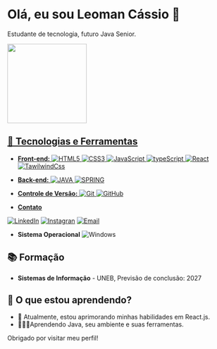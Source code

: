 # Olá, eu sou Leoman Cássio 👋

Estudante de tecnologia, futuro Java Senior.

<div>
  <a href="https://beacons.ai/Leomaan">
  <img height="180em" src="https://github-readme-stats.vercel.app/api?username=Leomaan&show_icons=true&theme=github_dark&include_all_commits=true&count_private=true"/>
</div>

## 🚀 Tecnologias e Ferramentas

- **Front-end:**
![HTML5](https://img.shields.io/badge/HTML5-E34F26?style=for-the-badge&logo=html5&logoColor=white)
![CSS3](https://img.shields.io/badge/CSS3-1572B6?style=for-the-badge&logo=css3&logoColor=white)
![JavaScript](https://img.shields.io/badge/JavaScript-F7DF1E?style=for-the-badge&logo=javascript&logoColor=black)
![typeScript](https://img.shields.io/badge/TypeScript-007ACC?style=for-the-badge&logo=typescript&logoColor=white)
![React](https://img.shields.io/badge/React-61DAFB?style=for-the-badge&logo=react&logoColor=black)
![TawilwindCss](https://img.shields.io/badge/Tailwind_CSS-38B2AC?style=for-the-badge&logo=tailwind-css&logoColor=white)
- **Back-end:**
 ![JAVA](https://img.shields.io/badge/Java-ED8B00?style=for-the-badge&logo=openjdk&logoColor=white)
 ![SPRING](https://img.shields.io/badge/Spring-6DB33F?style=for-the-badge&logo=spring&logoColor=white)
- **Controle de Versão:**
 ![Git](https://img.shields.io/badge/Git-F05032?style=for-the-badge&logo=git&logoColor=white)
 ![GitHub](https://img.shields.io/badge/GitHub-181717?style=for-the-badge&logo=github&logoColor=white)

- **Contato**

 [![LinkedIn](https://img.shields.io/badge/LinkedIn-0077B5?style=for-the-badge&logo=linkedin&logoColor=white)](https://www.linkedin.com/in/leomanc%C3%A1ssio/)
 [![Instagran](https://img.shields.io/badge/Instagram-E4405F?style=for-the-badge&logo=instagram&logoColor=white)](https://www.instagram.com/lleomaan/)
 [![Email](https://img.shields.io/badge/Gmail-D14836?style=for-the-badge&logo=gmail&logoColor=white)](mailto:leoman.cassio@hotmail.com?subject=Contato&body=Olá%2C%20gostaria%20de%20entrar%20em%20contato%20com%20você.)




- **Sistema Operacional**
 ![Windows](https://img.shields.io/badge/Windows-0078D6?style=for-the-badge&logo=windows&logoColor=white)


## 📚 Formação

- **Sistemas de Informação** - UNEB, Previsão de conclusão: 2027

## 🌱 O que estou aprendendo?

- 📖 Atualmente, estou aprimorando minhas habilidades em React.js.
- 👨🏿‍💻Aprendendo Java, seu ambiente e suas ferramentas.

Obrigado por visitar meu perfil!


